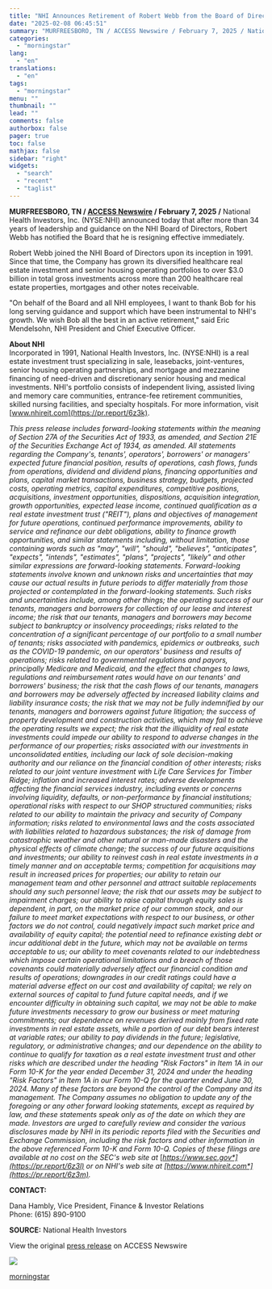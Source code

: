 ```yaml
---
title: "NHI Announces Retirement of Robert Webb from the Board of Directors"
date: "2025-02-08 06:45:51"
summary: "MURFREESBORO, TN / ACCESS Newswire / February 7, 2025 / National Health Investors, Inc. (NYSE:NHI) announced today that after more than 34 years of leadership and guidance on the NHI Board of Directors, Robert Webb has notified the Board that he is resigning effective immediately.Robert Webb joined the NHI Board..."
categories:
  - "morningstar"
lang:
  - "en"
translations:
  - "en"
tags:
  - "morningstar"
menu: ""
thumbnail: ""
lead: ""
comments: false
authorbox: false
pager: true
toc: false
mathjax: false
sidebar: "right"
widgets:
  - "search"
  - "recent"
  - "taglist"
---
```


**MURFREESBORO, TN / [ACCESS Newswire](https://www.accessnewswire.com/) / February 7, 2025 /** National Health Investors, Inc. (NYSE:NHI) announced today that after more than 34 years of leadership and guidance on the NHI Board of Directors, Robert Webb has notified the Board that he is resigning effective immediately.

Robert Webb joined the NHI Board of Directors upon its inception in 1991. Since that time, the Company has grown its diversified healthcare real estate investment and senior housing operating portfolios to over $3.0 billion in total gross investments across more than 200 healthcare real estate properties, mortgages and other notes receivable.

"On behalf of the Board and all NHI employees, I want to thank Bob for his long serving guidance and support which have been instrumental to NHI's growth. We wish Bob all the best in an active retirement," said Eric Mendelsohn, NHI President and Chief Executive Officer.

**About NHI**   
Incorporated in 1991, National Health Investors, Inc. (NYSE:NHI) is a real estate investment trust specializing in sale, leasebacks, joint-ventures, senior housing operating partnerships, and mortgage and mezzanine financing of need-driven and discretionary senior housing and medical investments. NHI's portfolio consists of independent living, assisted living and memory care communities, entrance-fee retirement communities, skilled nursing facilities, and specialty hospitals. For more information, visit [www.nhireit.com](https://pr.report/6z3k).

*This press release includes forward-looking statements within the meaning of Section 27A of the Securities Act of 1933, as amended, and Section 21E of the Securities Exchange Act of 1934, as amended. All statements regarding the Company's, tenants', operators', borrowers' or managers' expected future financial position, results of operations, cash flows, funds from operations, dividend and dividend plans, financing opportunities and plans, capital market transactions, business strategy, budgets, projected costs, operating metrics, capital expenditures, competitive positions, acquisitions, investment opportunities, dispositions, acquisition integration, growth opportunities, expected lease income, continued qualification as a real estate investment trust ("REIT"), plans and objectives of management for future operations, continued performance improvements, ability to service and refinance our debt obligations, ability to finance growth opportunities, and similar statements including, without limitation, those containing words such as "may", "will", "should", "believes", "anticipates", "expects", "intends", "estimates", "plans", "projects", "likely" and other similar expressions are forward-looking statements. Forward-looking statements involve known and unknown risks and uncertainties that may cause our actual results in future periods to differ materially from those projected or contemplated in the forward-looking statements. Such risks and uncertainties include, among other things; the operating success of our tenants, managers and borrowers for collection of our lease and interest income; the risk that our tenants, managers and borrowers may become subject to bankruptcy or insolvency proceedings; risks related to the concentration of a significant percentage of our portfolio to a small number of tenants; risks associated with pandemics, epidemics or outbreaks, such as the COVID-19 pandemic, on our operators' business and results of operations; risks related to governmental regulations and payors, principally Medicare and Medicaid, and the effect that changes to laws, regulations and reimbursement rates would have on our tenants' and borrowers' business; the risk that the cash flows of our tenants, managers and borrowers may be adversely affected by increased liability claims and liability insurance costs; the risk that we may not be fully indemnified by our tenants, managers and borrowers against future litigation; the success of property development and construction activities, which may fail to achieve the operating results we expect; the risk that the illiquidity of real estate investments could impede our ability to respond to adverse changes in the performance of our properties; risks associated with our investments in unconsolidated entities, including our lack of sole decision-making authority and our reliance on the financial condition of other interests; risks related to our joint venture investment with Life Care Services for Timber Ridge; inflation and increased interest rates; adverse developments affecting the financial services industry, including events or concerns involving liquidity, defaults, or non-performance by financial institutions; operational risks with respect to our SHOP structured communities; risks related to our ability to maintain the privacy and security of Company information; risks related to environmental laws and the costs associated with liabilities related to hazardous substances; the risk of damage from catastrophic weather and other natural or man-made disasters and the physical effects of climate change; the success of our future acquisitions and investments; our ability to reinvest cash in real estate investments in a timely manner and on acceptable terms; competition for acquisitions may result in increased prices for properties; our ability to retain our management team and other personnel and attract suitable replacements should any such personnel leave; the risk that our assets may be subject to impairment charges; our ability to raise capital through equity sales is dependent, in part, on the market price of our common stock, and our failure to meet market expectations with respect to our business, or other factors we do not control, could negatively impact such market price and availability of equity capital; the potential need to refinance existing debt or incur additional debt in the future, which may not be available on terms acceptable to us; our ability to meet covenants related to our indebtedness which impose certain operational limitations and a breach of those covenants could materially adversely affect our financial condition and results of operations; downgrades in our credit ratings could have a material adverse effect on our cost and availability of capital; we rely on external sources of capital to fund future capital needs, and if we encounter difficulty in obtaining such capital, we may not be able to make future investments necessary to grow our business or meet maturing commitments; our dependence on revenues derived mainly from fixed rate investments in real estate assets, while a portion of our debt bears interest at variable rates; our ability to pay dividends in the future; legislative, regulatory, or administrative changes; and our dependence on the ability to continue to qualify for taxation as a real estate investment trust and other risks which are described under the heading "Risk Factors" in Item 1A in our Form 10-K for the year ended December 31, 2024 and under the heading "Risk Factors" in Item 1A in our Form 10-Q for the quarter ended June 30, 2024. Many of these factors are beyond the control of the Company and its management. The Company assumes no obligation to update any of the foregoing or any other forward looking statements, except as required by law, and these statements speak only as of the date on which they are made. Investors are urged to carefully review and consider the various disclosures made by NHI in its periodic reports filed with the Securities and Exchange Commission, including the risk factors and other information in the above referenced Form 10-K and Form 10-Q. Copies of these filings are available at no cost on the SEC's web site at* [*https://www.sec.gov*](https://pr.report/6z3l) *or on NHI's web site at* [*https://www.nhireit.com*](https://pr.report/6z3m)*.*

**CONTACT:**

Dana Hambly, Vice President, Finance & Investor Relations  
Phone: (615) 890-9100

**SOURCE:** National Health Investors

  
  
View the original [press release](https://www.accessnewswire.com/newsroom/en/healthcare-and-pharmaceutical/nhi-announces-retirement-of-robert-webb-from-the-board-of-directors-981876) on ACCESS Newswire  
  

 ![](https://app.accessnewswire.com/img.ashx?id=981876)

[morningstar](https://www.morningstar.com/news/accesswire/981876msn/nhi-announces-retirement-of-robert-webb-from-the-board-of-directors)
